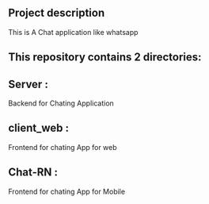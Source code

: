 ## Project description 

This is A Chat application like whatsapp 
 
## This repository  contains 2 directories: 

 ## Server :
 Backend for Chating Application 

 ## client_web : 
Frontend for chating App for web

## Chat-RN :
Frontend for chating App for Mobile
